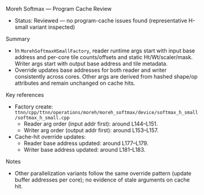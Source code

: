 Moreh Softmax — Program Cache Review

- Status: Reviewed — no program-cache issues found (representative H-small variant inspected)

Summary
- In `MorehSoftmaxHSmallFactory`, reader runtime args start with input base address and per-core tile counts/offsets and static Ht/Wt/scaler/mask. Writer args start with output base address and tile metadata.
- Override updates base addresses for both reader and writer consistently across cores. Other args are derived from hashed shape/op attributes and remain unchanged on cache hits.

Key references
- Factory create: `ttnn/cpp/ttnn/operations/moreh/moreh_softmax/device/softmax_h_small/softmax_h_small.cpp`
  - Reader arg order (input addr first): around L144–L151.
  - Writer arg order (output addr first): around L153–L157.
- Cache-hit override updates:
  - Reader base address updated: around L177–L179.
  - Writer base address updated: around L181–L183.

Notes
- Other parallelization variants follow the same override pattern (update buffer addresses per core); no evidence of stale arguments on cache hit.
